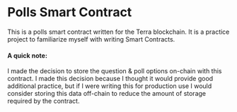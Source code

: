 # Polls Smart Contract
This is a polls smart contract written for the Terra blockchain. It is a practice project to familiarize myself with writing Smart Contracts.

#### A quick note:
I made the decision to store the question & poll options on-chain with this contract. I made this decision because I thought it would provide good additional practice, but if I were writing this for production use I would consider storing this data off-chain to reduce the amount of storage required by the contract.
